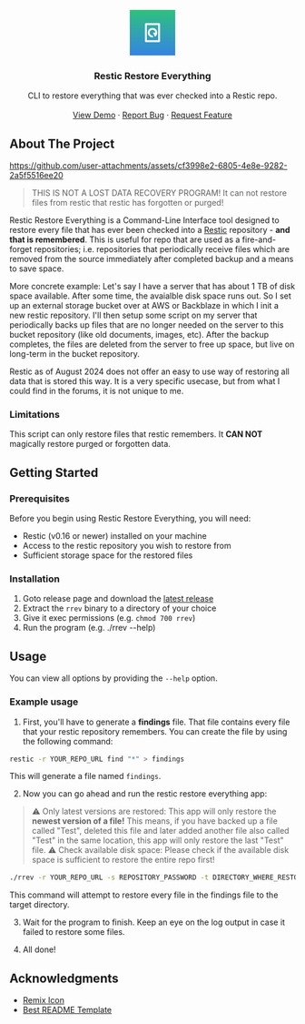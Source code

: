 <!-- PROJECT LOGO -->
<br />
<div align="center">
  <a href="https://github.com/OminousLama/restic-restore-everything">
    <img src="assets/logo.svg" alt="Logo" width="80" height="80">
  </a>

  <h3 align="center">Restic Restore Everything</h3>

  <p align="center">
    CLI to restore everything that was ever checked into a Restic repo.
    <br />
    <br />
    <a href="assets/demo.mp4">View Demo</a>
    ·
    <a href="https://github.com/OminousLama/restic-restore-everything/issues/new?assignees=&labels=&projects=&template=bug_report.md&title=">Report Bug</a>
    ·
    <a href="https://github.com/OminousLama/restic-restore-everything/issues/new?assignees=&labels=&projects=&template=feature_request.md&title=">Request Feature</a>
  </p>
</div>


<!-- ABOUT THE PROJECT -->
## About The Project

https://github.com/user-attachments/assets/cf3998e2-6805-4e8e-9282-2a5f5516ee20

> THIS IS NOT A LOST DATA RECOVERY PROGRAM! It can not restore files from restic that restic has forgotten or purged!

Restic Restore Everything is a Command-Line Interface tool designed to restore every file that has ever been checked into a [Restic](https://restic.net/) repository - **and that is remembered**. This is useful for repo that are used as a fire-and-forget repositories; i.e. repositories that periodically receive files which are removed from the source immediately after completed backup and a means to save space.

More concrete example: Let's say I have a server that has about 1 TB of disk space available. After some time, the avaialble disk space runs out. So I set up an external storage bucket over at AWS or Backblaze in which I init a new restic repository. I'll then setup some script on my server that periodically backs up files that are no longer needed on the server to this bucket repository (like old documents, images, etc). After the backup completes, the files are deleted from the server to free up space, but live on long-term in the bucket repository.

Restic as of August 2024 does not offer an easy to use way of restoring all data that is stored this way. It is a very specific usecase, but from what I could find in the forums, it is not unique to me. 


### Limitations

This script can only restore files that restic remembers. It **CAN NOT** magically restore purged or forgotten data.

<!-- GETTING STARTED -->
## Getting Started

### Prerequisites

Before you begin using Restic Restore Everything, you will need:

- Restic (v0.16 or newer) installed on your machine
- Access to the restic repository you wish to restore from
- Sufficient storage space for the restored files


### Installation

1. Goto release page and download the [latest release](https://github.com/OminousLama/restic-restore-everything/releases/latest)
2. Extract the `rrev` binary to a directory of your choice
3. Give it exec permissions (e.g. `chmod 700 rrev`)
4. Run the program (e.g. ./rrev --help)


<!-- USAGE EXAMPLES -->
## Usage

You can view all options by providing the `--help` option.


### Example usage

1. First, you'll have to generate a **findings** file. That file contains every file that your restic repository remembers. You can create the file by using the following command:

```bash
restic -r YOUR_REPO_URL find "*" > findings
```

This will generate a file named `findings`.

2. Now you can go ahead and run the restic restore everything app:

> ⚠️ Only latest versions are restored: This app will only restore the **newest version of a file!** This means, if you have backed up a file called "Test", deleted this file and later added another file also called "Test" in the same location, this app will only restore the last "Test" file.
> ⚠️ Check available disk space: Please check if the available disk space is sufficient to restore the entire repo first! 

```bash
./rrev -r YOUR_REPO_URL -s REPOSITORY_PASSWORD -t DIRECTORY_WHERE_RESTORED_FILES_GO_TO -f PATH_TO_FINDINGS_FILE
```

This command will attempt to restore every file in the findings file to the target directory.

3. Wait for the program to finish. Keep an eye on the log output in case it failed to restore some files.

4. All done!


<!-- ACKNOWLEDGMENTS -->
## Acknowledgments

* [Remix Icon](https://remixicon.com/)
* [Best README Template](https://github.com/othneildrew/Best-README-Template)

